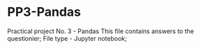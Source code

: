 # PP3-Pandas
Practical project No. 3 - Pandas
This file contains answers to the questionier;
File type - Jupyter notebook;
